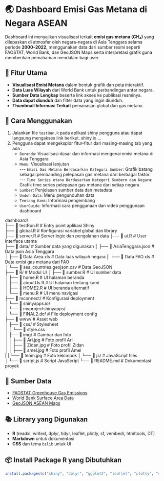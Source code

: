 # 🌏 Dashboard Emisi Gas Metana di Negara ASEAN

Dashboard ini menyajikan visualisasi terkait **emisi gas metana (CH₄)**  yang dilepaskan di atmosfer oleh negara-negara di Asia Tenggara selama periode **2000–2022**, menggunakan data dari sumber resmi seperti FAOSTAT, World Bank, dan GeoJSON Maps serta interpretasi grafik guna memberikan pemahaman mendalam bagi user.

## 📌 Fitur Utama

- **Visualisasi Emisi Metana** dalam bentuk grafik dan peta interaktif.
- **Data Luas Wilayah** dari World Bank untuk perbandingan antar negara.
- **Sumber Data Lengkap** beserta link akses ke publikasi resminya.
- **Data dapat diunduh** dan filter data yang ingin diunduh.
- **Thumbnail Informasi Terkait** pemanasan global dan gas metana.

## 🚀 Cara Menggunakan

1. Jalankan file `testRun.R` pada aplikasi shiny pengguna atau dapat langsung mengakses link berikut. shiny.io....
2. Pengguna dapat mengeksplor fitur-fitur dari masing-masing tab yang ada :
   - `Beranda`: Visualisasi dasar dan informasi mengenai emisi metana di Asia Tenggara
   - `Menu`: Visualisasi lanjutan  
   --- `Emisi Gas Metana Berdasarkan Kategori Sumber`: Grafik batang sebagai pembanding pelepasan gas metana dari berbagai faktor.  
   --- `Time Series etana Berdasarkan Kategori Sumbern dan Negara`: Grafik time series pelepasan gas metana dari setiap negara.
   - `Sumber`: Penjelasan sumber data dan metadata
   - `Unduh Data`: Menu pengunduhan data
   - `Tentang Kami`: Informasi pengembang
   - `UserGuide`: Informasi cara penggunaan dan video penggunaan dashboard

dashboard/  
├── 📄 testRun.R                # Entry point aplikasi Shiny  
├── 📄 global.R                 # Konfigurasi variabel global dan library  
├── 📄 server.R                 # Server logic dan pengolahan data
├── 📄 ui.R                     # User interface utama  
├── 📁 data/                    # Sumber data yang digunakan
│   ├── 📄 AsiaTenggara.json    # Data json Asia Tenggara  
│   ├── 📄 Data Area.xls        # Data luas wilayah negara 
│   ├── 📄 Data FAO.xls         # Data emisi gas metana dari FAO  
│   └── 📄 sea_countries.geojson.csv # Data GeoJSON   
├── 📁 R/                       # Modul UI
│   ├── 📄 sumber.R             # UI sumber data  
│   ├── 📄 home.R               # UI halaman beranda  
│   ├── 📄 aboutUs.R            # UI halaman tentang kami  
│   ├── 📄 HOME2.R              # UI beranda alternatif  
│   └── 📄 menu.R               # UI menu navigasi  
├── 📁 rsconnect/               # Konfigurasi deployment  
│   └── 📁 shinyapps.io/  
│       └── 📁 myprojectshinyapps/  
│           └── 📄 FINAL2.dcf   # File deployment config  
├── 📁 www/                     # Asset web  
│   ├── 📁 css/                 # Stylesheet  
│   │   └── 📄 style.css        
│   ├── 📁 img/                 # Gambar dan foto  
│   │   ├── 📄 Ari.jpg          # Foto profil Ari  
│   │   ├── 📄 Zidan.jpg        # Foto profil Zidan  
│   │   ├── 📄 amel.jpg         # Foto profil Amel  
|   |   └── 📄 team.jpg         # Foto kelompok
│   └── 📁 js/                  # JavaScript files  
│       └── 📄 script.js        # Script JavaScript
└── 📄 README.md                # Dokumentasi proyek


## 🔗 Sumber Data

- [FAOSTAT Greenhouse Gas Emissions](https://www.fao.org/faostat/en/#data/GT)
- [World Bank Surface Area Data](https://data.worldbank.org/indicator/AG.SRF.TOTL.K2)
- [GeoJSON ASEAN Maps](https://geojson-maps.kyd.au/?utm_source=self&utm_medium=redirect)

## 📚 Library yang Digunakan

- **R** (readxl, writexl, dplyr, tidyr, leaflet, plotly, sf, vembedr, htmltools, DT)
- **Markdown** untuk dokumentasi
- **CSS** dan tema `bslib` untuk UI

## 📦 Install Package R yang Dibutuhkan

```r
install.packages(c("shiny", "dplyr", "ggplot2", "leaflet", "plotly", "sf", "readxl", "tidyr", "bslib", "TD", "vembedr"))
